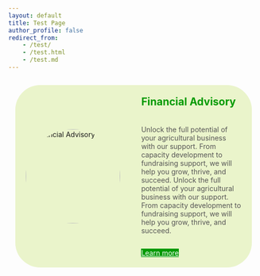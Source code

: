 ```yaml
---
layout: default
title: Test Page
author_profile: false
redirect_from:
    - /test/
    - /test.html
    - /test.md
---
```


<style>
    .custom-feature-section {
    margin-bottom: 2em;
    padding: 1em;
    }

    .custom-feature__item {
    display: flex;
    flex-direction: column; /* Mobile: vertical layout */
    border: none; /* Remove visible border from the main rectangle */
    border-radius: 50px;
    overflow: hidden;
    background-color: rgba(153, 204, 0, 0.20); /* Transparent version of #99cc00 (e.g., 15% opacity) */
    }

    .custom-feature__item--img {
    flex-shrink: 0;
    display: flex; /* Added to help center the image if it's smaller than its container */
    justify-content: center; /* Center image horizontally */
    align-items: center; /* Center image vertically */
    padding: 1em; /* Add some padding around the image if desired */
    }

    .custom-feature__item--img img {
    width: 100%;
    height: auto;
    max-width: 280px; /* INCREASED: Max size of the image for responsiveness */
    display: block;
    object-fit: cover; /* Ensures the image covers the area, might crop */
    border-radius: 50%; /* Make the image round */
    aspect-ratio: 1 / 1; /* Ensure the space for the image is square for a perfect circle */
    }

    .custom-feature__item--desc {
    padding: 1.5em;
    display: flex;
    flex-direction: column;
    }

    .custom-feature__item--desc h3 {
    margin-top: 0;
    font-size: 1.5em; /* Adjust as needed, or use theme variables if available */
    color: #009a00; /* New color for "Financial Advisor" */
    }

    .custom-feature__item--desc p {
    margin-bottom: 1em;
    flex-grow: 1; /* Allows paragraph to take available space */
    color: var(--text-color-light, #555); /* Use theme's lighter text color */
    }

    .custom-feature__item--desc .btn {
    margin-top: 1em; /* Space above button */
    align-self: flex-start; /* Align button to the start */
    background-color: #009a00; /* New background color for "Learn more" button */
    color: #ffffff !important; /* New text color for "Learn more" button, !important to override theme styles if necessary */
    border-color: #009a00; /* Match border color to background */
    }

    /* Ensure hover styles for the button are also adjusted if needed */
    .custom-feature__item--desc .btn:hover {
        background-color: #007a00; /* Darker shade for hover, adjust as needed */
        border-color: #007a00;
        color: #ffffff !important;
    }

    /* Desktop view: Apply for screens wider than 'small' breakpoint (typically 600px) */
    @media (min-width: 600px) { /* Matches $small breakpoint from _sass/_themes.scss */
    .custom-feature__item {
        flex-direction: row; /* Desktop: horizontal layout */
        align-items: center; /* Align items vertically in desktop view */
    }

    .custom-feature__item--img {
        width: 40%; /* UPDATED: Define a responsive width for the image container */
        padding: 1.5em; /* Adjust padding for desktop if needed */
        /* flex-shrink: 0; is good to prevent shrinking if space is tight */
    }

    .custom-feature__item--img img {
        /* max-width is inherited (280px), width: 100% makes it fill its container up to max-width */
        /* height: 100%; REMOVED to rely on aspect-ratio for correct height */
    }

    .custom-feature__item--desc {
        width: 60%; /* UPDATED: Adjust text content width for desktop to complement image container */
        justify-content: center; /* Vertically center content if desired */
    }
    }
</style>

<section class="custom-feature-section">
  <div class="custom-feature__item">
    <div class="custom-feature__item--img">
      <!-- Replace with your image path. Place the image in /assets/images/ -->
      <img src="{{ '/images/profile.jpg' | relative_url }}" alt="Financial Advisory">
    </div>
    <div class="custom-feature__item--desc">
      <h3>Financial Advisory</h3>
      <p>Unlock the full potential of your agricultural business with our support. From capacity development to fundraising support, we will help you grow, thrive, and succeed. Unlock the full potential of your agricultural business with our support. From capacity development to fundraising support, we will help you grow, thrive, and succeed.</p>
      <!-- Replace with your desired link -->
      <a href="#" class="btn btn--primary">Learn more</a>
    </div>
  </div>
</section>
